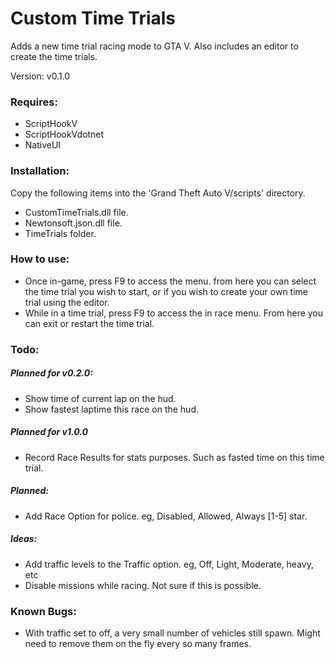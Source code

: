 # Custom Time Trials #
Adds a new time trial racing mode to GTA V. Also includes an editor to create the time trials.

Version: v0.1.0

### Requires: ###

* ScriptHookV
* ScriptHookVdotnet
* NativeUI


### Installation: ###

Copy the following items into the 'Grand Theft Auto V/scripts' directory.
* CustomTimeTrials.dll file.
* Newtonsoft.json.dll file.
* TimeTrials folder.


### How to use: ###

* Once in-game, press F9 to access the menu. from here you can select the time trial you wish to start, or if you wish to create your own time trial using the editor.
* While in a time trial, press F9 to access the in race menu. From here you can exit or restart the time trial.


### Todo: ###

##### Planned for v0.2.0: #####
* Show time of current lap on the hud.
* Show fastest laptime this race on the hud.

##### Planned for v1.0.0 #####
* Record Race Results for stats purposes. Such as fasted time on this time trial.

##### Planned: #####
* Add Race Option for police. eg, Disabled, Allowed, Always [1-5] star.

##### Ideas: #####
* Add traffic levels to the Traffic option. eg, Off, Light, Moderate, heavy, etc
* Disable missions while racing. Not sure if this is possible.


### Known Bugs: ###

* With traffic set to off, a very small number of vehicles still spawn. Might need to remove them on the fly every so many frames.

